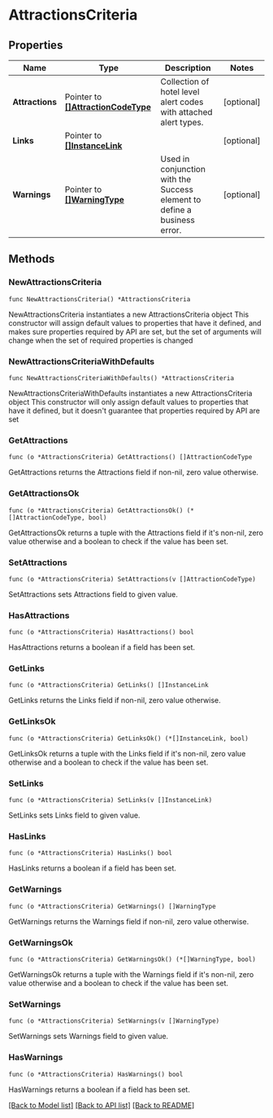 # AttractionsCriteria

## Properties

Name | Type | Description | Notes
------------ | ------------- | ------------- | -------------
**Attractions** | Pointer to [**[]AttractionCodeType**](AttractionCodeType.md) | Collection of hotel level alert codes with attached alert types. | [optional] 
**Links** | Pointer to [**[]InstanceLink**](InstanceLink.md) |  | [optional] 
**Warnings** | Pointer to [**[]WarningType**](WarningType.md) | Used in conjunction with the Success element to define a business error. | [optional] 

## Methods

### NewAttractionsCriteria

`func NewAttractionsCriteria() *AttractionsCriteria`

NewAttractionsCriteria instantiates a new AttractionsCriteria object
This constructor will assign default values to properties that have it defined,
and makes sure properties required by API are set, but the set of arguments
will change when the set of required properties is changed

### NewAttractionsCriteriaWithDefaults

`func NewAttractionsCriteriaWithDefaults() *AttractionsCriteria`

NewAttractionsCriteriaWithDefaults instantiates a new AttractionsCriteria object
This constructor will only assign default values to properties that have it defined,
but it doesn't guarantee that properties required by API are set

### GetAttractions

`func (o *AttractionsCriteria) GetAttractions() []AttractionCodeType`

GetAttractions returns the Attractions field if non-nil, zero value otherwise.

### GetAttractionsOk

`func (o *AttractionsCriteria) GetAttractionsOk() (*[]AttractionCodeType, bool)`

GetAttractionsOk returns a tuple with the Attractions field if it's non-nil, zero value otherwise
and a boolean to check if the value has been set.

### SetAttractions

`func (o *AttractionsCriteria) SetAttractions(v []AttractionCodeType)`

SetAttractions sets Attractions field to given value.

### HasAttractions

`func (o *AttractionsCriteria) HasAttractions() bool`

HasAttractions returns a boolean if a field has been set.

### GetLinks

`func (o *AttractionsCriteria) GetLinks() []InstanceLink`

GetLinks returns the Links field if non-nil, zero value otherwise.

### GetLinksOk

`func (o *AttractionsCriteria) GetLinksOk() (*[]InstanceLink, bool)`

GetLinksOk returns a tuple with the Links field if it's non-nil, zero value otherwise
and a boolean to check if the value has been set.

### SetLinks

`func (o *AttractionsCriteria) SetLinks(v []InstanceLink)`

SetLinks sets Links field to given value.

### HasLinks

`func (o *AttractionsCriteria) HasLinks() bool`

HasLinks returns a boolean if a field has been set.

### GetWarnings

`func (o *AttractionsCriteria) GetWarnings() []WarningType`

GetWarnings returns the Warnings field if non-nil, zero value otherwise.

### GetWarningsOk

`func (o *AttractionsCriteria) GetWarningsOk() (*[]WarningType, bool)`

GetWarningsOk returns a tuple with the Warnings field if it's non-nil, zero value otherwise
and a boolean to check if the value has been set.

### SetWarnings

`func (o *AttractionsCriteria) SetWarnings(v []WarningType)`

SetWarnings sets Warnings field to given value.

### HasWarnings

`func (o *AttractionsCriteria) HasWarnings() bool`

HasWarnings returns a boolean if a field has been set.


[[Back to Model list]](../README.md#documentation-for-models) [[Back to API list]](../README.md#documentation-for-api-endpoints) [[Back to README]](../README.md)


